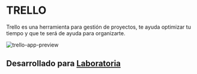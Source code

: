 # TRELLO
Trello es una herramienta para gestión de proyectos, te ayuda optimizar tu tiempo y que te será de ayuda para organizarte.

![trello-app-preview](https://firebasestorage.googleapis.com/v0/b/trello-fire.appspot.com/o/Trello-app.png?alt=media&token=7083e7d7-a9bc-497a-98ee-f50874d53c2d)

## Desarrollado para [Laboratoria](http://laboratoria.la)

